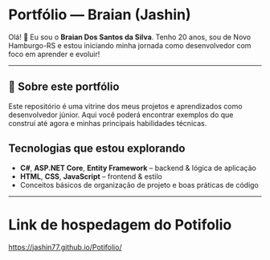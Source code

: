 # Portfólio — Braian (Jashin)

Olá! 👋 Eu sou o **Braian Dos Santos da Silva**. Tenho 20 anos, sou de Novo Hamburgo-RS e estou iniciando minha jornada como desenvolvedor com foco em aprender e evoluir!

---

## 💼 Sobre este portfólio

Este repositório é uma vitrine dos meus projetos e aprendizados como desenvolvedor júnior. Aqui você poderá encontrar exemplos do que construí até agora e minhas principais habilidades técnicas.

##  Tecnologias que estou explorando

- **C#**, **ASP.NET Core**, **Entity Framework** – backend & lógica de aplicação  
- **HTML**, **CSS**, **JavaScript** – frontend & estilo  
- Conceitos básicos de organização de projeto e boas práticas de código

---

# Link de hospedagem do Potifolio
https://jashin77.github.io/Potifolio/
